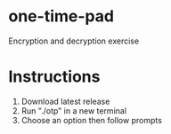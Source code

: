 # one-time-pad
Encryption and decryption exercise

# Instructions
1. Download latest release
2. Run "./otp" in a new terminal
3. Choose an option then follow prompts
